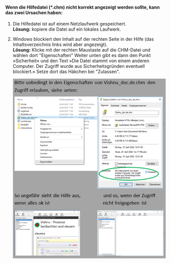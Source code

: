 #### Wenn die Hilfedatei (*.chm) nicht korrekt angezeigt werden sollte, kann das zwei Ursachen haben:
1. Die Hilfedatei ist auf einem Netzlaufwerk gespeichert.
<br/>**Lösung:** kopiere die Datei auf ein lokales Laufwerk.

2. Windows blockiert den Inhalt auf der rechten Seite in der Hilfe (das Inhaltsverzeichnis links wird aber angezeigt).
<br/>**Lösung:** Klicke mit der rechten Maustaste auf die CHM-Datei und wählen dort "Eigenschaften"
						Weiter unten gibt es dann den Punkt »Sicherheit« und den Text
						»Die Datei stammt von einem anderen Computer. Der Zugriff wurde aus Sicherheitsgründen eventuell blockiert.«
						Setze dort das Häkchen bei "Zulassen".
						
	![Zugriff zulassen](Vishnu_doc_Settings.png)